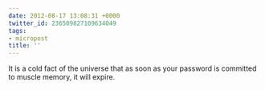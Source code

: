 ```yaml
---
date: 2012-08-17 13:08:31 +0000
twitter_id: 236509827109634049
tags:
- micropost
title: ''
---
```


It is a cold fact of the universe that as soon as your password is committed to muscle memory, it will expire.
